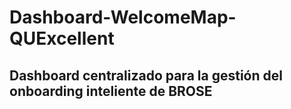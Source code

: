 # Dashboard-WelcomeMap-QUExcellent

## Dashboard centralizado para la gestión del onboarding inteliente de BROSE
